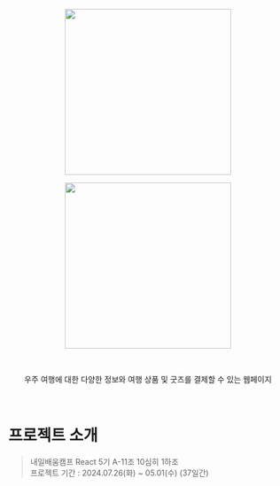 <p align="center"><img src="https://github.com/user-attachments/assets/9e47338f-f3d6-4f79-8228-e02917eeadb8" width ="300"></p>
<p align="center"><img src="https://github.com/user-attachments/assets/994c00bb-9157-4fce-8d56-3a05f4060026" width ="300"></p>

<br>

<p align="center">우주 여행에 대한 다양한 정보와 여행 상품 및 굿즈를 결제할 수 있는 웹페이지<p>

<br>

# 프로젝트 소개

> 내일배움캠프 React 5기 A-11조 10심히 1하조<br/>
> 프로젝트 기간 : 2024.07.26(화) ~ 05.01(수) (37일간)
> <br/>
